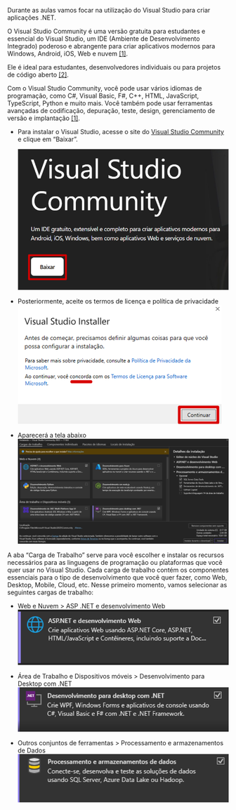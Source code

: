 Durante as aulas vamos focar na utilização do Visual Studio para criar aplicações .NET.

O Visual Studio Community é uma versão gratuita para estudantes e essencial do Visual Studio, um IDE (Ambiente de Desenvolvimento Integrado) poderoso e abrangente para criar aplicativos modernos para Windows, Android, iOS, Web e nuvem [[1]](/Advanced-Business-Development-with-.NET/1º-Semestre/Aula-02-%2D-IDE-Visual-Studio,-Primeiro-Programa-em-Csharp/Referências).

Ele é ideal para estudantes, desenvolvedores individuais ou para projetos de código aberto [[2]](/Advanced-Business-Development-with-.NET/1º-Semestre/Aula-02-%2D-IDE-Visual-Studio,-Primeiro-Programa-em-Csharp/Referências).

Com o Visual Studio Community, você pode usar vários idiomas de programação, como C#, Visual Basic, F#, C++, HTML, JavaScript, TypeScript, Python e muito mais. Você também pode usar ferramentas avançadas de codificação, depuração, teste, design, gerenciamento de versão e implantação [[1]](/Advanced-Business-Development-with-.NET/1º-Semestre/Aula-02-%2D-IDE-Visual-Studio,-Primeiro-Programa-em-Csharp/Referências).

- Para instalar o Visual Studio, acesse o site do [Visual Studio Community](https://visualstudio.microsoft.com/pt-br/vs/community/) e clique em “Baixar”.

  ![image.png](/.attachments/image-5be61904-57f7-4618-91d3-3e3bc5c34654.png)
      
- Posteriormente, aceite os termos de licença e política de privacidade
  ![image.png](/.attachments/image-b57e9e3b-9525-4aed-9b70-d85caa826187.png)

- Aparecerá a tela abaixo
  ![image.png](/.attachments/image-25f2816f-99fc-49ec-99f9-dc67966ac550.png)

A aba “Carga de Trabalho” serve para você escolher e instalar os recursos necessários para as linguagens de programação ou plataformas que você quer usar no Visual Studio. Cada carga de trabalho contém os componentes essenciais para o tipo de desenvolvimento que você quer fazer, como Web, Desktop, Mobile, Cloud, etc.
Nesse primeiro momento, vamos selecionar as seguintes cargas de trabalho:

- Web e Nuvem > ASP .NET e desenvolvimento Web
  ![image.png](/.attachments/image-ec03286e-77fa-48be-b0a7-b82b583c5acb.png)

- Área de Trabalho e Dispositivos móveis > Desenvolvimento para Desktop com .NET
  ![image.png](/.attachments/image-a09d9738-f048-4bef-b85d-2ce1a33efad9.png)

- Outros conjuntos de ferramentas > Processamento e armazenamentos de Dados
  ![image.png](/.attachments/image-14ff0ac0-194c-40b5-bb83-89ddd6b2db89.png)